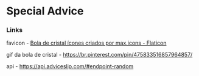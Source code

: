# Special Advice

### Links

favicon - <a href="https://www.flaticon.com/br/icones-gratis/bola-de-cristal" title="bola de cristal ícones">Bola de cristal ícones criados por max.icons - Flaticon</a>

gif da bola de cristal - https://br.pinterest.com/pin/475833516857964857/

api - https://api.adviceslip.com/#endpoint-random
